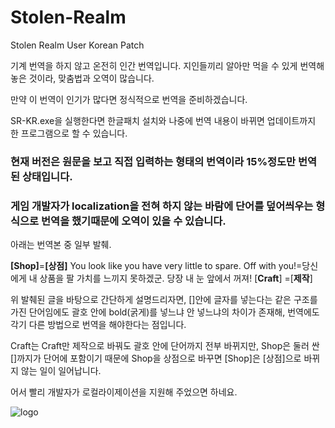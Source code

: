 # Stolen-Realm
Stolen Realm User Korean Patch

기계 번역을 하지 않고 온전히 인간 번역입니다.
지인들끼리 알아만 먹을 수 있게 번역해 놓은 것이라, 맞춤법과 오역이 많습니다.

만약 이 번역이 인기가 많다면 정식적으로 번역을 준비하겠습니다.

SR-KR.exe을 실행한다면 한글패치 설치와 나중에 번역 내용이 바뀌면 업데이트까지 한 프로그램으로 할 수 있습니다.

### 현재 버전은 원문을 보고 직접 입력하는 형태의 번역이라 15%정도만 번역된 상태입니다.
### 게임 개발자가 localization을 전혀 하지 않는 바람에 단어를 덮어씌우는 형식으로 번역을 했기때문에 오역이 있을 수 있습니다.

아래는 번역본 중 일부 발췌.

<b>[Shop]</b>=<b>[상점]</b>
You look like you have very little to spare.  Off with you!=당신에게 내 상품을 팔 가치를 느끼지 못하겠군. 당장 내 눈 앞에서  꺼져!
[<b>Craft</b>] =[<b>제작</b>]

위 발췌된 글을 바탕으로 간단하게 설명드리자면, []안에 글자를 넣는다는 같은 구조를 가진 단어임에도 괄호 안에 bold(굵게)를 넣느냐 안 넣느냐의 차이가 존재해, 번역에도 각기 다른 방법으로 번역을 해야한다는 점입니다.

Craft는 Craft만 제작으로 바꿔도 괄호 안에 단어까지 전부 바뀌지만,
Shop은 둘러 싼 []까지가 단어에 포함이기 때문에 Shop을 상점으로 바꾸면 [Shop]은 [상점]으로 바뀌지 않는 일이 일어납니다.

어서 빨리 개발자가 로컬라이제이션을 지원해 주었으면 하네요.

![logo](https://user-images.githubusercontent.com/47059530/184824206-5af54da1-8cc3-4a99-8d6d-8649afb37b4e.png)
